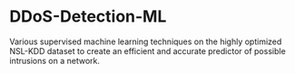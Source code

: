 # DDoS-Detection-ML
Various supervised machine learning techniques on the highly optimized NSL-KDD dataset to create an efficient and accurate predictor of possible intrusions on a network.
